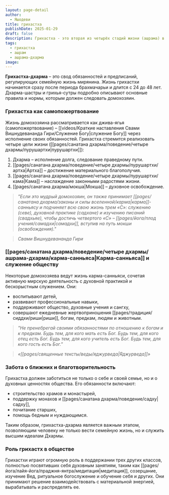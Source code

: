 ```yaml
---
layout: page-detail
author:
  - Яшодеви
title: грихастха
publishDate: 2025-01-29
draft: false
description: Грихастха - это вторая из четырёх стадий жизни (ашрама) в индуистской традиции, означающая жизнь домохозяина. Этот этап охватывает период с момента завершения ученичества (брахмачарьи), примерно с 24 до 48 лет, и включает в себя создание семьи, выполнение обязанностей по отношению к обществу, духовное развитие через кармическую деятельность.
tags:
  - грихастха
  - ашрам
  - ашрама-дхарма
image:
---
```

**Грихастха-дхарма** – это свод обязанностей и предписаний, регулирующих семейную жизнь мирянина. Жизнь грихастхи начинается сразу после периода брахмачарьи и длится с 24 до 48 лет. Дхарма-шастры и грихья-сутры подробно описывают основные правила и нормы, которым должен следовать домохозяин.

### Грихастха как самопожертвование

Жизнь домохозяина рассматривается как джива-ягья (самопожертвование) – [[videos/Краткие наставления Свами Вишнудевананда Гири/Служение Богу|служение Богу]] через исполнение своих обязанностей. Грихастха стремится реализовать четыре цели жизни ([[pages/санатана дхарма/поведение/четыре дхармы/пурушартхи|пурушартхи]]):

1. Дхарма – исполнение долга, следование праведному пути.
2. [[pages/санатана дхарма/поведение/четыре дхармы/пурушартхи/артха|Артха]] – достижение материального благополучия.
3. [[pages/санатана дхарма/поведение/четыре дхармы/пурушартхи/кама|Кама]] – наслаждение законными радостями жизни.
4. [[pages/санатана дхарма/мокша|Мокша]] – духовное освобождение.

>*"Если это мудрый домохозяин, он также принимает [[pages/санатана дхарма/законы и силы вселенной/карма|карма]]-санньясу и подчиняет всю свою жизнь трем «С»: служению (севе), духовной практике (садхане) и изучению писаний (свадхьяе), чтобы достичь четвертого «С» – [[pages/йога/плод учения/самадхи|самадхи]], вступив на путь мокши (освобождения)."* 

>*Свами Вишнудевананда Гири*

### [[pages/санатана дхарма/поведение/четыре дхармы/ашрама-дхарма/карма-санньяса|Карма-санньяса]] и служение обществу

Некоторые домохозяева ведут жизнь карма-санньяси, сочетая активную мирскую деятельность с духовной практикой и бескорыстным служением. Они:

- воспитывают детей,
- развивают профессиональные навыки,
- поддерживают общество, духовные учения и сангху,
- совершают ежедневные жертвоприношения [[pages/традиция/сиддхи/риши|риши]], богам, предкам, людям и животным.

>*"Не пренебрегай своими обязанностями по отношению к богам и к предкам. Будь тем, для кого мать есть Бог. Будь тем, для кого отец есть Бог. Будь тем, для кого учитель есть Бог. Будь тем, для кого гость есть Бог."*

>*«[[pages/священные тексты/веды/яджурведа|Яджурведа]]»*

### Забота о ближних и благотворительность

Грихастха должен заботиться не только о себе и своей семье, но и о духовных ценностях общества. Его обязанности включают:

- строительство храмов и монастырей,
- поддержку монахов и [[pages/санатана дхарма/поведение/садху|садху]],
- почитание старших,
- помощь бедным и нуждающимся.

Таким образом, грихастха-дхарма является важным этапом, позволяющим человеку не только вести семейную жизнь, но и служить высшим идеалам Дхармы.

### Роль грихастх в обществе

Грихастхи играют огромную роль в поддержании трех других классов, полностью посвятивших себя духовным занятиям, таким как [[pages/йога/лайя-йога/праджня-янтра/медитация|медитация]], созерцание, изучение Вед, ритуальное богослужение и обучение себя и других. Они принимают решение взаимодействовать с материальной энергией, вырабатывать и распределять ее.